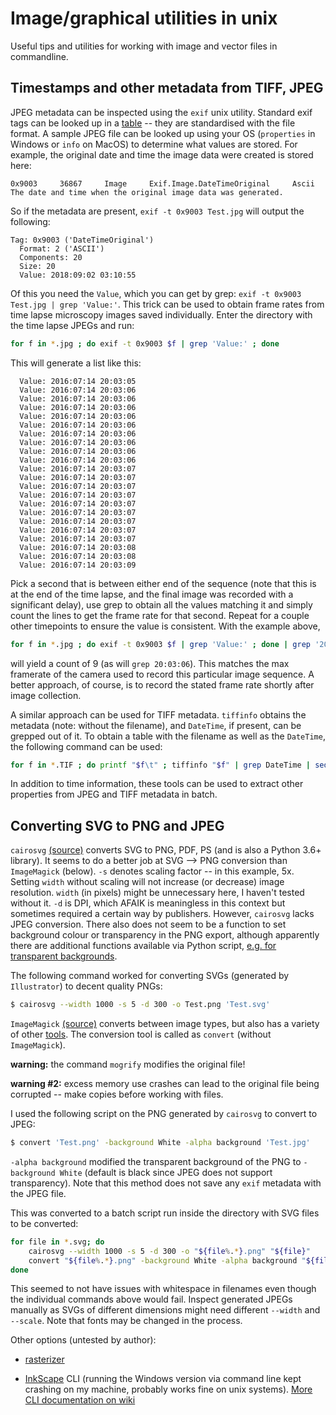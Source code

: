 # Image/graphical utilities in unix

Useful tips and utilities for working with image and vector files in commandline.

## Timestamps and other metadata from TIFF, JPEG

JPEG metadata can be inspected using the `exif` unix utility. Standard exif tags can be looked up in a [table](https://exiv2.org/tags.html) -- they are standardised with the file format. A sample JPEG file can be looked up using your OS (`properties` in Windows or `info` on MacOS) to determine what values are stored. For example, the original date and time the image data were created is stored here:

`0x9003     36867     Image     Exif.Image.DateTimeOriginal     Ascii     The date and time when the original image data was generated.`

So if the metadata are present, `exif -t 0x9003 Test.jpg` will output the following:

```textile
Tag: 0x9003 ('DateTimeOriginal')
  Format: 2 ('ASCII')
  Components: 20
  Size: 20
  Value: 2018:09:02 03:10:55
```

Of this you need the `Value`, which you can get by grep: `exif -t 0x9003 Test.jpg | grep 'Value:'`. This trick can be used to obtain frame rates from time lapse microscopy images saved individually. Enter the directory with the time lapse JPEGs and run:

```bash
for f in *.jpg ; do exif -t 0x9003 $f | grep 'Value:' ; done
```

This will generate a list like this:

```textile
  Value: 2016:07:14 20:03:05
  Value: 2016:07:14 20:03:06
  Value: 2016:07:14 20:03:06
  Value: 2016:07:14 20:03:06
  Value: 2016:07:14 20:03:06
  Value: 2016:07:14 20:03:06
  Value: 2016:07:14 20:03:06
  Value: 2016:07:14 20:03:06
  Value: 2016:07:14 20:03:06
  Value: 2016:07:14 20:03:06
  Value: 2016:07:14 20:03:07
  Value: 2016:07:14 20:03:07
  Value: 2016:07:14 20:03:07
  Value: 2016:07:14 20:03:07
  Value: 2016:07:14 20:03:07
  Value: 2016:07:14 20:03:07
  Value: 2016:07:14 20:03:07
  Value: 2016:07:14 20:03:07
  Value: 2016:07:14 20:03:07
  Value: 2016:07:14 20:03:08
  Value: 2016:07:14 20:03:08
  Value: 2016:07:14 20:03:09
```

Pick a second that is between either end of the sequence (note that this is at the end of the time lapse, and the final image was recorded with a significant delay), use grep to obtain all the values matching it and simply count the lines to get the frame rate for that second. Repeat for a couple other timepoints to ensure the value is consistent. With the example above,

```bash
for f in *.jpg ; do exif -t 0x9003 $f | grep 'Value:' ; done | grep '20:03:07' | wc -l
```

will yield a count of 9 (as will `grep 20:03:06`). This matches the max framerate of the camera used to record this particular image sequence. A better approach, of course, is to record the stated frame rate shortly after image collection.



A similar approach can be used for TIFF metadata. `tiffinfo` obtains the metadata (note: without the filename), and `DateTime`, if present, can be grepped out of it. To obtain a table with the filename as well as the `DateTime`, the following command can be used:

```bash
for f in *.TIF ; do printf "$f\t" ; tiffinfo "$f" | grep DateTime | sed 's/^.* //'; done
```

In addition to time information, these tools can be used to extract other properties from JPEG and TIFF metadata in batch. 

## Converting SVG to PNG and JPEG

`cairosvg` [(source)](https://cairosvg.org/) converts SVG to PNG, PDF, PS (and is also a Python 3.6+ library). It seems to do a better job at SVG --> PNG conversion than `ImageMagick` (below). `-s` denotes scaling factor -- in this example, 5x. Setting `width` without scaling will not increase (or decrease) image resolution. `width` (in pixels) might be unnecessary here, I haven't tested without it. `-d` is DPI, which AFAIK is meaningless in this context but sometimes required a certain way by publishers. However, `cairosvg` lacks JPEG conversion. There also does not seem to be a function to set background colour or transparency in the PNG export, although apparently there are additional functions available via Python script, [e.g. for transparent backgrounds](https://stackoverflow.com/questions/48323809/cairo-library-produce-a-png-file-with-white-background).

The following command worked for converting SVGs (generated by `Illustrator`) to decent quality PNGs:

```bash
$ cairosvg --width 1000 -s 5 -d 300 -o Test.png 'Test.svg'
```

`ImageMagick` [(source)](https://www.imagemagick.org/script/download.php) converts between image types, but also has a variety of other [tools](https://www.imagemagick.org/script/command-line-tools.php). The conversion tool is called as `convert` (without `ImageMagick`).

**warning:** the command `mogrify` modifies the original file!

**warning #2:** excess memory use crashes can lead to the original file being corrupted -- make copies before working with files.

I used the following script on the PNG generated by `cairosvg` to convert to JPEG:

```bash
$ convert 'Test.png' -background White -alpha background 'Test.jpg'
```

`-alpha background` modified the transparent background of the PNG to `-background White` (default is black since JPEG does not support transparency). Note that this method does not save any `exif` metadata with the JPEG file. 

This was converted to a batch script run inside the directory with SVG files to be converted:

```bash
for file in *.svg; do
    cairosvg --width 1000 -s 5 -d 300 -o "${file%.*}.png" "${file}"
    convert "${file%.*}.png" -background White -alpha background "${file%.*}.jpg" 
done
```

This seemed to not have issues with whitespace in filenames even though the individual commands above would fail. Inspect generated JPEGs manually as SVGs of different dimensions might need different `--width` and `--scale`. Note that fonts may be changed in the process.

Other options (untested by author):

- [rasterizer](https://manpages.ubuntu.com/manpages/jammy/man1/rasterizer.1.html)

- [InkScape](https://inkscape.org/doc/inkscape-man.html) CLI (running the Windows version via command line kept crashing on my machine, probably works fine on unix systems). [More CLI documentation on wiki](https://wiki.inkscape.org/wiki/Using_the_Command_Line)
